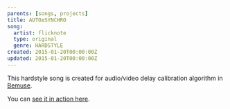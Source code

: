 ```yaml
---
parents: [songs, projects]
title: AUTO±SYNCHRO
song:
  artist: flicknote
  type: original
  genre: HARDSTYLE
created: 2015-01-20T00:00:00Z
updated: 2015-01-20T00:00:00Z
---
```


This hardstyle song is created for audio/video delay calibration algorithm in [Bemuse](bemuse.md).

<template>
  <SoundCloud id="186916227" />
</template>

You can [see it in action here](https://bemuse.ninja/?mode=sync).
